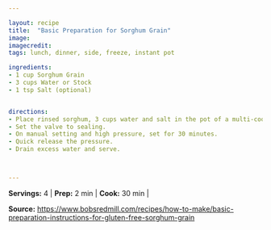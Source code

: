 ```yaml
---

layout: recipe
title:  "Basic Preparation for Sorghum Grain"
image: 
imagecredit: 
tags: lunch, dinner, side, freeze, instant pot

ingredients:
- 1 cup Sorghum Grain
- 3 cups Water or Stock
- 1 tsp Salt (optional)


directions:
- Place rinsed sorghum, 3 cups water and salt in the pot of a multi-cooker.
- Set the valve to sealing. 
- On manual setting and high pressure, set for 30 minutes. 
- Quick release the pressure. 
- Drain excess water and serve.



---
```


**Servings:** 4 | **Prep:** 2 min | **Cook:** 30 min | 

**Source:** https://www.bobsredmill.com/recipes/how-to-make/basic-preparation-instructions-for-gluten-free-sorghum-grain
